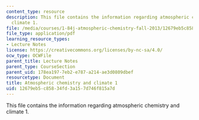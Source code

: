 ```yaml
---
content_type: resource
description: This file contains the information regarding atmospheric chemistry and
  climate 1.
file: /media/courses/1-84j-atmospheric-chemistry-fall-2013/12679eb5c85834fd3a157d746f815a7d_MIT1_84JF13_Lec21_clmate1.pdf
file_type: application/pdf
learning_resource_types:
- Lecture Notes
license: https://creativecommons.org/licenses/by-nc-sa/4.0/
ocw_type: OCWFile
parent_title: Lecture Notes
parent_type: CourseSection
parent_uid: 178ea197-7eb2-e787-a214-ae3d0809dbef
resourcetype: Document
title: Atmospheric chemistry and climate 1
uid: 12679eb5-c858-34fd-3a15-7d746f815a7d
---
```

This file contains the information regarding atmospheric chemistry and climate 1.